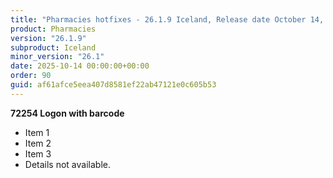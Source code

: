 ```yaml
---
title: "Pharmacies hotfixes - 26.1.9 Iceland, Release date October 14, 2025 - Hotfixes"
product: Pharmacies
version: "26.1.9"
subproduct: Iceland
minor_version: "26.1"
date: 2025-10-14 00:00:00+00:00
order: 90
guid: af61afce5eea407d8581ef22ab47121e0c605b53
---
```


**72254 Logon with barcode**- Item 1- Item 2- Item 3- Details not available.
